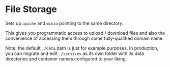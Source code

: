 # File Storage


Sets up `apache` and `minio` pointing to the same directory.

This gives you programmatic access to upload / download files and
also the convenience of accessing them through some fully-qualified
domain name.


Note: the default `./data` path is just for example purposes.
In production, you can migrate and edit `./services` as its own
folder with its data directories and container names configured
to your liking.
